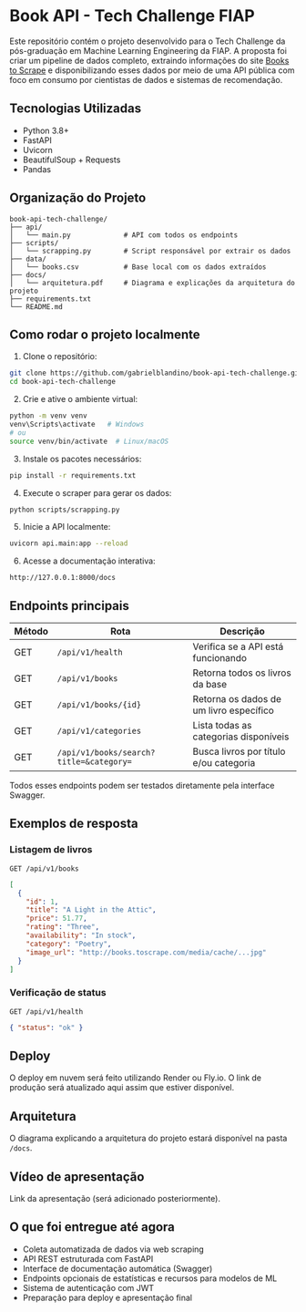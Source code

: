 
# Book API - Tech Challenge FIAP

Este repositório contém o projeto desenvolvido para o Tech Challenge da pós-graduação em Machine Learning Engineering da FIAP. A proposta foi criar um pipeline de dados completo, extraindo informações do site [Books to Scrape](https://books.toscrape.com/) e disponibilizando esses dados por meio de uma API pública com foco em consumo por cientistas de dados e sistemas de recomendação.

## Tecnologias Utilizadas

- Python 3.8+
- FastAPI
- Uvicorn
- BeautifulSoup + Requests
- Pandas

## Organização do Projeto

```
book-api-tech-challenge/
├── api/
│   └── main.py             # API com todos os endpoints
├── scripts/
│   └── scrapping.py        # Script responsável por extrair os dados
├── data/
│   └── books.csv           # Base local com os dados extraídos
├── docs/
│   └── arquitetura.pdf     # Diagrama e explicações da arquitetura do projeto
├── requirements.txt
└── README.md
```

## Como rodar o projeto localmente

1. Clone o repositório:
```bash
git clone https://github.com/gabrielblandino/book-api-tech-challenge.git
cd book-api-tech-challenge
```

2. Crie e ative o ambiente virtual:
```bash
python -m venv venv
venv\Scripts\activate   # Windows
# ou
source venv/bin/activate  # Linux/macOS
```

3. Instale os pacotes necessários:
```bash
pip install -r requirements.txt
```

4. Execute o scraper para gerar os dados:
```bash
python scripts/scrapping.py
```

5. Inicie a API localmente:
```bash
uvicorn api.main:app --reload
```

6. Acesse a documentação interativa:
```
http://127.0.0.1:8000/docs
```

## Endpoints principais

| Método | Rota                                      | Descrição |
|--------|-------------------------------------------|-----------|
| GET    | `/api/v1/health`                          | Verifica se a API está funcionando |
| GET    | `/api/v1/books`                           | Retorna todos os livros da base |
| GET    | `/api/v1/books/{id}`                      | Retorna os dados de um livro específico |
| GET    | `/api/v1/categories`                      | Lista todas as categorias disponíveis |
| GET    | `/api/v1/books/search?title=&category=`   | Busca livros por título e/ou categoria |

Todos esses endpoints podem ser testados diretamente pela interface Swagger.

## Exemplos de resposta

### Listagem de livros
`GET /api/v1/books`
```json
[
  {
    "id": 1,
    "title": "A Light in the Attic",
    "price": 51.77,
    "rating": "Three",
    "availability": "In stock",
    "category": "Poetry",
    "image_url": "http://books.toscrape.com/media/cache/...jpg"
  }
]
```

### Verificação de status
`GET /api/v1/health`
```json
{ "status": "ok" }
```

## Deploy

O deploy em nuvem será feito utilizando Render ou Fly.io. O link de produção será atualizado aqui assim que estiver disponível.

## Arquitetura

O diagrama explicando a arquitetura do projeto estará disponível na pasta `/docs`.

## Vídeo de apresentação

Link da apresentação (será adicionado posteriormente).

## O que foi entregue até agora

- Coleta automatizada de dados via web scraping
- API REST estruturada com FastAPI
- Interface de documentação automática (Swagger)
- Endpoints opcionais de estatísticas e recursos para modelos de ML
- Sistema de autenticação com JWT
- Preparação para deploy e apresentação final
